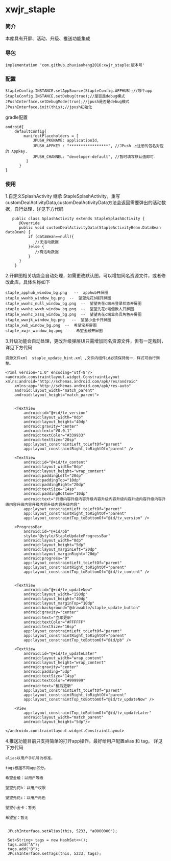 # xwjr_staple
### 简介
本库具有开屏、活动、升级、推送功能集成

### 导包
    
    implementation 'com.github.zhuxiaohang2016:xwjr_staple:版本号'

### 配置
    
    StapleConfig.INSTANCE.setAppSource(StapleConfig.APPHUB);//哪个app
    StapleConfig.INSTANCE.setDebug(true);//是否是debug模式
    JPushInterface.setDebugMode(true);//jpush是否是debug模式
    JPushInterface.init(this);//jpush初始化
    
gradle配置
    
    android{
        defaultConfig{
            manifestPlaceholders = [
                JPUSH_PKGNAME: applicationId,
                JPUSH_APPKEY : "*****************", //JPush 上注册的包名对应的 Appkey.
                JPUSH_CHANNEL: "developer-default", //暂时填写默认值即可.
             ]
          }
    }
    
 ### 使用
 
 1.自定义SplashActivity 继承  StapleSplashActivity，重写customDealActivityData,customDealActivityData方法会返回需要弹出的活动数据，自行处理，详见下方代码
   
       public class SplashActivity extends StapleSplashActivity {
          @Override
          public void customDealActivityData(StapleActivityBean.DataBean dataBean) {
              if (dataBean==null){
                 //无活动数据
              }else {
                 //有活动数据
              }
          }
        }
        
 2.开屏图相关功能会自动处理，如需更改默认图，可以增加同名资源文件，或者修改此库，具体名称如下
    
    staple_apphub_window_bg.png   --  apphub开屏图
    staple_wwxhb_window_bg.png  --  望望先花b端开屏图
    staple_wwxhc_null_window_bg.png  --  望望先花c端未登录状态开屏图
    staple_wwxhc_wwxh_window_bg.png  --  望望先花c端借款人开屏图
    staple_wwxhc_xssq_window_bg.png  --  望望先花c端业务员角色开屏图
    staple_wwxjk_window_bg.png   --  望望小金卡开屏图
    staple_xwb_window_bg.png  --  希望宝开屏图
    staple_xwjr_window_bg.png  --  希望金融开屏图
 
 3.升级功能会自动处理，更改升级弹层UI只需增加同名资源文件，但有一定规则，详见下方代码
 
    资源文件xml  staple_update_hint.xml ,文件内组件id必须保持统一，样式可自行调整。
    
    <?xml version="1.0" encoding="utf-8"?>
    <androidx.constraintlayout.widget.ConstraintLayout xmlns:android="http://schemas.android.com/apk/res/android"
        xmlns:app="http://schemas.android.com/apk/res-auto"
        android:layout_width="match_parent"
        android:layout_height="match_parent">


        <TextView
            android:id="@+id/tv_version"
            android:layout_width="0dp"
            android:layout_height="40dp"
            android:gravity="center"
            android:text="V0.0.1"
            android:textColor="#339933"
            android:textSize="20sp"
            app:layout_constraintLeft_toLeftOf="parent"
            app:layout_constraintRight_toRightOf="parent" />

        <TextView
            android:id="@+id/tv_content"
            android:layout_width="0dp"
            android:layout_height="wrap_content"
            android:paddingLeft="20dp"
            android:paddingTop="10dp"
            android:paddingRight="20dp"
            android:textSize="14sp"
            android:paddingBottom="10dp"
            android:text="升级内容升级内容升级内容升级内容升级内容升级内容升级内容升级内容升级内容升级内容升级内容升级内容"
            app:layout_constraintLeft_toLeftOf="parent"
            app:layout_constraintRight_toRightOf="parent"
            app:layout_constraintTop_toBottomOf="@id/tv_version" />

        <ProgressBar
            android:id="@+id/pb"
            style="@style/StapleUpdateProgressBar"
            android:layout_width="0dp"
            android:layout_height="5dp"
            android:layout_marginLeft="20dp"
            android:layout_marginRight="20dp"
            android:progress="0"
            app:layout_constraintLeft_toLeftOf="parent"
            app:layout_constraintRight_toRightOf="parent"
            app:layout_constraintTop_toBottomOf="@id/tv_content" />


        <TextView
            android:id="@+id/tv_updateNow"
            android:layout_width="150dp"
            android:layout_height="40dp"
            android:layout_marginTop="10dp"
            android:background="@drawable/staple_update_button"
            android:gravity="center"
            android:text="立即更新"
            android:textColor="#FFFFFF"
            android:textSize="16sp"
            app:layout_constraintLeft_toLeftOf="parent"
            app:layout_constraintRight_toRightOf="parent"
            app:layout_constraintTop_toBottomOf="@id/pb" />

        <TextView
            android:id="@+id/tv_updateLater"
            android:layout_width="wrap_content"
            android:layout_height="wrap_content"
            android:gravity="center"
            android:padding="5dp"
            android:textSize="14sp"
            android:textColor="#999999"
            android:text="稍后更新"
            app:layout_constraintLeft_toLeftOf="parent"
            app:layout_constraintRight_toRightOf="parent"
            app:layout_constraintTop_toBottomOf="@id/tv_updateNow" />

        <View
            app:layout_constraintTop_toBottomOf="@id/tv_updateLater"
            android:layout_width="match_parent"
            android:layout_height="5dp"/>

    </androidx.constraintlayout.widget.ConstraintLayout>

 
 4.推送功能目前只支持简单的打开app操作，最好给用户配置alias 和 tag， 详见下方代码
 
    alias以用户手机号为标准，
 
    tags根据不同app区分。 
 
    希望金融：以用户等级
    
    望望先花b：以用户权限
    
    望望先花c：以用户角色
    
    望望小金卡：暂无
    
    希望宝：暂无
    
 
     JPushInterface.setAlias(this, 5233, "a0000000");

     Set<String> tags = new HashSet<>();
     tags.add("A");
     tags.add("B");
     JPushInterface.setTags(this, 5233, tags);

     
      
